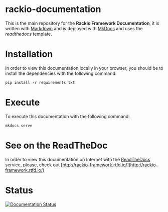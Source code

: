 # rackio-documentation

This is the main repository for the **Rackio Framework Documentation**, 
it is written with [Markdown](https://daringfireball.net/projects/markdown/) 
and is deployed with [MkDocs](https://www.mkdocs.org/) and uses 
the *readthedocs* template.

# Installation

In order to view this documentation locally in your browser, you
should be to install the dependencies with the following command:

```
pip install -r requirements.txt
```

# Execute

To execute this documentation with the following command:

```
mkdocs serve
```

# See on the ReadTheDoc

In order to view this documentation on Internet with the 
[ReadTheDocs](https://readthedocs.org/) service, please, check out 
[http://rackio-framework.rtfd.io/](http://rackio-framework.rtfd.io/)

# Status

[![Documentation Status](https://readthedocs.org/projects/rackio-framework/badge/?version=latest)](https://rackio-framework.readthedocs.io/en/latest/?badge=latest)

